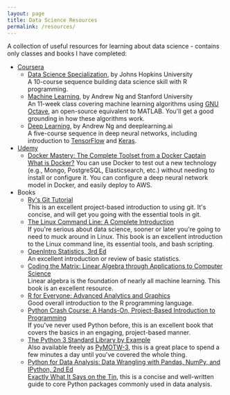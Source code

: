 ```yaml
---
layout: page
title: Data Science Resources
permalink: /resources/
---
```


A collection of useful resources for learning about data science - contains only classes and books I have completed:

* [Coursera](https://www.coursera.org)  
  - [Data Science Specialization](https://www.coursera.org/specializations/jhu-data-science), by Johns Hopkins University  
    A 10-course sequence building data science skill with R programming.
  - [Machine Learning](https://www.coursera.org/learn/machine-learning), by Andrew Ng and Stanford University  
    An 11-week class covering machine learning algorithms using [GNU Octave](https://www.gnu.org/software/octave), an
    open-source equivalent to MATLAB. You'll get a good grounding in how these algorithms work.
  - [Deep Learning](https://www.coursera.org/specializations/deep-learning), by Andrew Ng and deeplearning.ai  
    A five-course sequence in deep neural networks, including introduction to [TensorFlow](https://www.tensorflow.org) 
    and [Keras](https://keras.io).
* [Udemy](https://www.udemy.com)
  - [Docker Mastery: The Complete Toolset from a Docker Captain](https://www.udemy.com/docker-mastery)  
    [What is Docker?](https://www.docker.com/what-docker) You can use Docker to test out a new technology (e.g., Mongo, 
    PostgreSQL, Elasticsearch, etc.) without needing to install or configure it. You can configure a deep neural network 
    model in Docker, and easily deploy to AWS.
* Books
  - [Ry's Git Tutorial](https://www.amazon.com/gp/product/B00QFIA5OC/)  
    This is an excellent project-based introduction to using git. It's concise, and will get you going with the 
    essential tools in git.
  - [The Linux Command Line: A Complete Introduction](https://www.amazon.com/Linux-Command-Line-Complete-Introduction/dp/1593273894/)  
    If you're serious about data science, sooner or later you're going to need to muck around in Linux. This book is 
    an excellent introduction to the Linux command line, its essential tools, and bash scripting.
  - [OpenIntro Statistics, 3rd Ed](https://www.openintro.org/stat/textbook.php?stat_book=os)  
    An excellent introduction or review of basic statistics.
  - [Coding the Matrix: Linear Algebra through Applications to Computer Science](https://www.amazon.com/Coding-Matrix-Algebra-Applications-Computer/dp/0615880991/)  
    Linear algebra is the foundation of nearly all machine learning. This book is an excellent resource.
  - [R for Everyone: Advanced Analytics and Graphics](https://www.amazon.com/Everyone-Advanced-Analytics-Graphics-Addison-Wesley/dp/013454692X/)  
    Good overall introduction to the R programming language.
  - [Python Crash Course: A Hands-On, Project-Based Introduction to Programming](https://www.amazon.com/gp/product/1593276036/)  
    If you've never used Python before, this is an excellent book that covers the basics in an engaging, 
    project-based manner.
  - [The Python 3 Standard Library by Example](https://www.amazon.com/gp/product/0134291050/)  
    Also available freely as [PyMOTW-3](https://pymotw.com/3/), this is a great place to spend a few minutes a day 
    until you've covered the whole thing.
  - [Python for Data Analysis: Data Wrangling with Pandas, NumPy, and IPython, 2nd Ed](https://www.amazon.com/gp/product/1491957662/)  
    [Exactly What It Says on the Tin](http://tvtropes.org/pmwiki/pmwiki.php/Main/ExactlyWhatItSaysOnTheTin), this 
    is a concise and well-written guide to core Python packages commonly used in data analysis.
